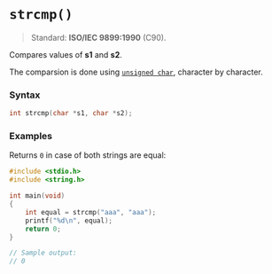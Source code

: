 # `strcmp()`

> Standard: **ISO/IEC 9899:1990** (C90).

Compares values of **s1** and **s2**.

The comparsion is done using [`unsigned char`](/data-types/unsigned-char/), character by character.

### Syntax

```c
int strcmp(char *s1, char *s2);
```

### Examples

Returns `0` in case of both strings are equal:

```c
#include <stdio.h>
#include <string.h>

int main(void)
{
    int equal = strcmp("aaa", "aaa");
    printf("%d\n", equal);
    return 0;
}

// Sample output:
// 0
```